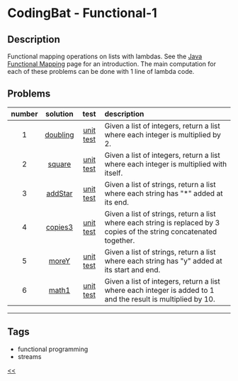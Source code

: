 # CodingBat - Functional-1

## Description
Functional mapping operations on lists with lambdas. See the [Java Functional Mapping](https://codingbat.com/doc/java-functional-mapping.html) page for an introduction. The main computation for each of these problems can be done with 1 line of lambda code.

## Problems
number|solution|test|description
:-:|:-:|:-:|:--
1|[doubling](src/main/java/solutions/Doubling.java)|[unit test](src/test/java/DoublingTest.java)|Given a list of integers, return a list where each integer is multiplied by 2.
2|[square](src/main/java/solutions/Square.java)|[unit test](src/test/java/SquareTest.java)|Given a list of integers, return a list where each integer is multiplied with itself.
3|[addStar](src/main/java/solutions/AddStar.java)|[unit test](src/test/java/AddStarTest.java)|Given a list of strings, return a list where each string has "*" added at its end.
4|[copies3](src/main/java/solutions/Copies3.java)|[unit test](src/test/java/Copies3Test.java)|Given a list of strings, return a list where each string is replaced by 3 copies of the string concatenated together.
5|[moreY](src/main/java/solutions/MoreY.java)|[unit test](src/test/java/MoreYTest.java)|Given a list of strings, return a list where each string has "y" added at its start and end.
6|[math1](src/main/java/solutions/Math1.java)|[unit test](src/test/java/Math1Test.java)|Given a list of integers, return a list where each integer is added to 1 and the result is multiplied by 10.
<hr/>
<!-- 0|[name](src/main/java)|[unit test](src/test/java)|desc-->

## Tags
- functional programming
- streams

[<<](../README.md#coding-bat)